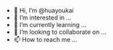- 👋 Hi, I’m @huayoukai
- 👀 I’m interested in ...
- 🌱 I’m currently learning ...
- 💞️ I’m looking to collaborate on ...
- 📫 How to reach me ...

<!---
huayoukai/huayoukai is a ✨ special ✨ repository because its `README.md` (this file) appears on your GitHub profile.
You can click the Preview link to take a look at your changes.
--->
